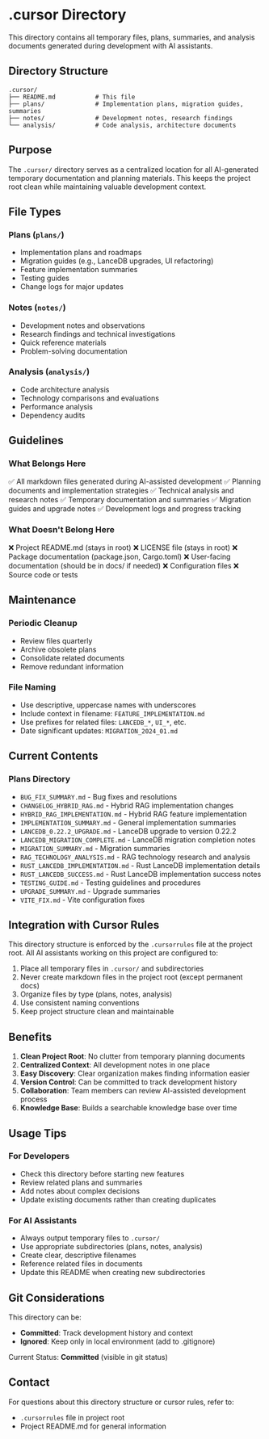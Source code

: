 # .cursor Directory

This directory contains all temporary files, plans, summaries, and analysis documents generated during development with AI assistants.

## Directory Structure

```
.cursor/
├── README.md           # This file
├── plans/              # Implementation plans, migration guides, summaries
├── notes/              # Development notes, research findings
└── analysis/           # Code analysis, architecture documents
```

## Purpose

The `.cursor/` directory serves as a centralized location for all AI-generated temporary documentation and planning materials. This keeps the project root clean while maintaining valuable development context.

## File Types

### Plans (`plans/`)
- Implementation plans and roadmaps
- Migration guides (e.g., LanceDB upgrades, UI refactoring)
- Feature implementation summaries
- Testing guides
- Change logs for major updates

### Notes (`notes/`)
- Development notes and observations
- Research findings and technical investigations
- Quick reference materials
- Problem-solving documentation

### Analysis (`analysis/`)
- Code architecture analysis
- Technology comparisons and evaluations
- Performance analysis
- Dependency audits

## Guidelines

### What Belongs Here
✅ All markdown files generated during AI-assisted development
✅ Planning documents and implementation strategies
✅ Technical analysis and research notes
✅ Temporary documentation and summaries
✅ Migration guides and upgrade notes
✅ Development logs and progress tracking

### What Doesn't Belong Here
❌ Project README.md (stays in root)
❌ LICENSE file (stays in root)
❌ Package documentation (package.json, Cargo.toml)
❌ User-facing documentation (should be in docs/ if needed)
❌ Configuration files
❌ Source code or tests

## Maintenance

### Periodic Cleanup
- Review files quarterly
- Archive obsolete plans
- Consolidate related documents
- Remove redundant information

### File Naming
- Use descriptive, uppercase names with underscores
- Include context in filename: `FEATURE_IMPLEMENTATION.md`
- Use prefixes for related files: `LANCEDB_*`, `UI_*`, etc.
- Date significant updates: `MIGRATION_2024_01.md`

## Current Contents

### Plans Directory
- `BUG_FIX_SUMMARY.md` - Bug fixes and resolutions
- `CHANGELOG_HYBRID_RAG.md` - Hybrid RAG implementation changes
- `HYBRID_RAG_IMPLEMENTATION.md` - Hybrid RAG feature implementation
- `IMPLEMENTATION_SUMMARY.md` - General implementation summaries
- `LANCEDB_0.22.2_UPGRADE.md` - LanceDB upgrade to version 0.22.2
- `LANCEDB_MIGRATION_COMPLETE.md` - LanceDB migration completion notes
- `MIGRATION_SUMMARY.md` - Migration summaries
- `RAG_TECHNOLOGY_ANALYSIS.md` - RAG technology research and analysis
- `RUST_LANCEDB_IMPLEMENTATION.md` - Rust LanceDB implementation details
- `RUST_LANCEDB_SUCCESS.md` - Rust LanceDB implementation success notes
- `TESTING_GUIDE.md` - Testing guidelines and procedures
- `UPGRADE_SUMMARY.md` - Upgrade summaries
- `VITE_FIX.md` - Vite configuration fixes

## Integration with Cursor Rules

This directory structure is enforced by the `.cursorrules` file at the project root. All AI assistants working on this project are configured to:

1. Place all temporary files in `.cursor/` and subdirectories
2. Never create markdown files in the project root (except permanent docs)
3. Organize files by type (plans, notes, analysis)
4. Use consistent naming conventions
5. Keep project structure clean and maintainable

## Benefits

1. **Clean Project Root**: No clutter from temporary planning documents
2. **Centralized Context**: All development notes in one place
3. **Easy Discovery**: Clear organization makes finding information easier
4. **Version Control**: Can be committed to track development history
5. **Collaboration**: Team members can review AI-assisted development process
6. **Knowledge Base**: Builds a searchable knowledge base over time

## Usage Tips

### For Developers
- Check this directory before starting new features
- Review related plans and summaries
- Add notes about complex decisions
- Update existing documents rather than creating duplicates

### For AI Assistants
- Always output temporary files to `.cursor/`
- Use appropriate subdirectories (plans, notes, analysis)
- Create clear, descriptive filenames
- Reference related files in documents
- Update this README when creating new subdirectories

## Git Considerations

This directory can be:
- **Committed**: Track development history and context
- **Ignored**: Keep only in local environment (add to .gitignore)

Current Status: **Committed** (visible in git status)

## Contact

For questions about this directory structure or cursor rules, refer to:
- `.cursorrules` file in project root
- Project README.md for general information

